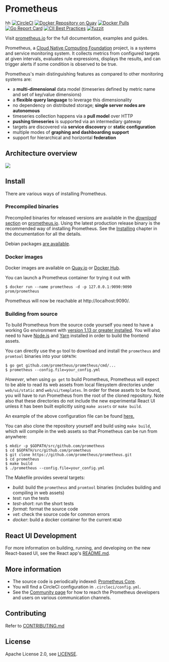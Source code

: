 # Prometheus
hh
[![CircleCI](https://circleci.com/gh/prometheus/prometheus/tree/master.svg?style=shield)][circleci]
[![Docker Repository on Quay](https://quay.io/repository/prometheus/prometheus/status)][quay]
[![Docker Pulls](https://img.shields.io/docker/pulls/prom/prometheus.svg?maxAge=604800)][hub]
[![Go Report Card](https://goreportcard.com/badge/github.com/prometheus/prometheus)](https://goreportcard.com/report/github.com/prometheus/prometheus)
[![CII Best Practices](https://bestpractices.coreinfrastructure.org/projects/486/badge)](https://bestpractices.coreinfrastructure.org/projects/486)
[![fuzzit](https://app.fuzzit.dev/badge?org_id=prometheus&branch=master)](https://fuzzit.dev)

Visit [prometheus.io](https://prometheus.io) for the full documentation,
examples and guides.

Prometheus, a [Cloud Native Computing Foundation](https://cncf.io/) project, is a systems and service monitoring system. It collects metrics
from configured targets at given intervals, evaluates rule expressions,
displays the results, and can trigger alerts if some condition is observed
to be true.

Prometheus's main distinguishing features as compared to other monitoring systems are:

- a **multi-dimensional** data model (timeseries defined by metric name and set of key/value dimensions)
- a **flexible query language** to leverage this dimensionality
- no dependency on distributed storage; **single server nodes are autonomous**
- timeseries collection happens via a **pull model** over HTTP
- **pushing timeseries** is supported via an intermediary gateway
- targets are discovered via **service discovery** or **static configuration**
- multiple modes of **graphing and dashboarding support**
- support for hierarchical and horizontal **federation**

## Architecture overview

![](https://cdn.jsdelivr.net/gh/prometheus/prometheus@c34257d069c630685da35bcef084632ffd5d6209/documentation/images/architecture.svg)

## Install

There are various ways of installing Prometheus.

### Precompiled binaries

Precompiled binaries for released versions are available in the
[*download* section](https://prometheus.io/download/)
on [prometheus.io](https://prometheus.io). Using the latest production release binary
is the recommended way of installing Prometheus.
See the [Installing](https://prometheus.io/docs/introduction/install/)
chapter in the documentation for all the details.

Debian packages [are available](https://packages.debian.org/sid/net/prometheus).

### Docker images

Docker images are available on [Quay.io](https://quay.io/repository/prometheus/prometheus) or [Docker Hub](https://hub.docker.com/r/prom/prometheus/).

You can launch a Prometheus container for trying it out with

    $ docker run --name prometheus -d -p 127.0.0.1:9090:9090 prom/prometheus

Prometheus will now be reachable at http://localhost:9090/.

### Building from source

To build Prometheus from the source code yourself you need to have a working
Go environment with [version 1.13 or greater installed](https://golang.org/doc/install).
You will also need to have [Node.js](https://nodejs.org/) and [Yarn](https://yarnpkg.com/)
installed in order to build the frontend assets.

You can directly use the `go` tool to download and install the `prometheus`
and `promtool` binaries into your `GOPATH`:

    $ go get github.com/prometheus/prometheus/cmd/...
    $ prometheus --config.file=your_config.yml

*However*, when using `go get` to build Prometheus, Prometheus will expect to be able to
read its web assets from local filesystem directories under `web/ui/static` and
`web/ui/templates`. In order for these assets to be found, you will have to run Prometheus
from the root of the cloned repository. Note also that these directories do not include the
new experimental React UI unless it has been built explicitly using `make assets` or `make build`.

An example of the above configuration file can be found [here.](https://github.com/prometheus/prometheus/blob/master/documentation/examples/prometheus.yml)

You can also clone the repository yourself and build using `make build`, which will compile in
the web assets so that Prometheus can be run from anywhere:

    $ mkdir -p $GOPATH/src/github.com/prometheus
    $ cd $GOPATH/src/github.com/prometheus
    $ git clone https://github.com/prometheus/prometheus.git
    $ cd prometheus
    $ make build
    $ ./prometheus --config.file=your_config.yml

The Makefile provides several targets:

  * *build*: build the `prometheus` and `promtool` binaries (includes building and compiling in web assets)
  * *test*: run the tests
  * *test-short*: run the short tests
  * *format*: format the source code
  * *vet*: check the source code for common errors
  * *docker*: build a docker container for the current `HEAD`

## React UI Development

For more information on building, running, and developing on the new React-based UI, see the React app's [README.md](https://github.com/prometheus/prometheus/blob/master/web/ui/react-app/README.md).

## More information

  * The source code is periodically indexed: [Prometheus Core](https://godoc.org/github.com/prometheus/prometheus).
  * You will find a CircleCI configuration in `.circleci/config.yml`.
  * See the [Community page](https://prometheus.io/community) for how to reach the Prometheus developers and users on various communication channels.

## Contributing

Refer to [CONTRIBUTING.md](https://github.com/prometheus/prometheus/blob/master/CONTRIBUTING.md)

## License

Apache License 2.0, see [LICENSE](https://github.com/prometheus/prometheus/blob/master/LICENSE).


[hub]: https://hub.docker.com/r/prom/prometheus/
[circleci]: https://circleci.com/gh/prometheus/prometheus
[quay]: https://quay.io/repository/prometheus/prometheus
